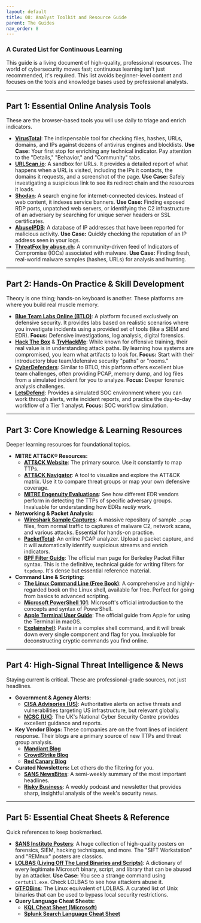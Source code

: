 ```yaml
---
layout: default
title: 08: Analyst Toolkit and Resource Guide
parent: The Guides
nav_order: 8
---
```


### A Curated List for Continuous Learning

This guide is a living document of high-quality, professional resources. The world of cybersecurity moves fast; continuous learning isn't just recommended, it's required. This list avoids beginner-level content and focuses on the tools and knowledge bases used by professional analysts.

---

## Part 1: Essential Online Analysis Tools

These are the browser-based tools you will use daily to triage and enrich indicators.

- **[VirusTotal](https://www.virustotal.com/)**: The indispensable tool for checking files, hashes, URLs, domains, and IPs against dozens of antivirus engines and blocklists. **Use Case:** Your first stop for enriching any technical indicator. Pay attention to the "Details," "Behavior," and "Community" tabs.
- **[URLScan.io](https://urlscan.io/)**: A sandbox for URLs. It provides a detailed report of what happens when a URL is visited, including the IPs it contacts, the domains it requests, and a screenshot of the page. **Use Case:** Safely investigating a suspicious link to see its redirect chain and the resources it loads.
- **[Shodan](https://www.shodan.io/)**: A search engine for internet-connected devices. Instead of web content, it indexes service banners. **Use Case:** Finding exposed RDP ports, unpatched web servers, or identifying the C2 infrastructure of an adversary by searching for unique server headers or SSL certificates.
- **[AbuseIPDB](https://www.abuseipdb.com/)**: A database of IP addresses that have been reported for malicious activity. **Use Case:** Quickly checking the reputation of an IP address seen in your logs.
- **[ThreatFox by abuse.ch](https://threatfox.abuse.ch/browse/)**: A community-driven feed of Indicators of Compromise (IOCs) associated with malware. **Use Case:** Finding fresh, real-world malware samples (hashes, URLs) for analysis and hunting.

---

## Part 2: Hands-On Practice & Skill Development

Theory is one thing; hands-on keyboard is another. These platforms are where you build real muscle memory.

- **[Blue Team Labs Online (BTLO)](https://blueteamlabs.online/)**: A platform focused exclusively on defensive security. It provides labs based on realistic scenarios where you investigate incidents using a provided set of tools (like a SIEM and EDR). **Focus:** Defensive investigations, log analysis, digital forensics.
- **[Hack The Box](https://www.hackthebox.com/)** & **[TryHackMe](https://tryhackme.com/)**: While known for offensive training, their real value is in understanding attack paths. By learning how systems are compromised, you learn what artifacts to look for. **Focus:** Start with their introductory blue team/defensive security "paths" or "rooms."
- **[CyberDefenders](https://cyberdefenders.org/)**: Similar to BTLO, this platform offers excellent blue team challenges, often providing PCAP, memory dump, and log files from a simulated incident for you to analyze. **Focus:** Deeper forensic analysis challenges.
- **[LetsDefend](https://letsdefend.io/)**: Provides a simulated SOC environment where you can work through alerts, write incident reports, and practice the day-to-day workflow of a Tier 1 analyst. **Focus:** SOC workflow simulation.

---

## Part 3: Core Knowledge & Learning Resources

Deeper learning resources for foundational topics.

- **MITRE ATT&CK® Resources:**
  - **[ATT&CK Website](https://attack.mitre.org/)**: The primary source. Use it constantly to map TTPs.
  - **[ATT&CK Navigator](https://mitre-attack.github.io/attack-navigator/)**: A tool to visualize and explore the ATT&CK matrix. Use it to compare threat groups or map your own defensive coverage.
  - **[MITRE Engenuity Evaluations](https://attackevals.mitre-engenuity.org/)**: See how different EDR vendors perform in detecting the TTPs of specific adversary groups. Invaluable for understanding how EDRs _really_ work.
- **Networking & Packet Analysis:**
  - **[Wireshark Sample Captures](https://wiki.wireshark.org/SampleCaptures)**: A massive repository of sample `.pcap` files, from normal traffic to captures of malware C2, network scans, and various attacks. Essential for hands-on practice.
  - **[PacketTotal](https://packettotal.com/)**: An online PCAP analyzer. Upload a packet capture, and it will automatically identify suspicious streams and enrich indicators.
  - **[BPF Filter Guide](https://www.tcpdump.org/manpages/pcap-filter.7.html)**: The official man page for Berkeley Packet Filter syntax. This is the definitive, technical guide for writing filters for `tcpdump`. It's dense but essential reference material.
- **Command Line & Scripting:**
  - **[The Linux Command Line (Free Book)](https://linuxcommand.org/tlcl.php)**: A comprehensive and highly-regarded book on the Linux shell, available for free. Perfect for going from basics to advanced scripting.
  - **[Microsoft PowerShell 101](https://learn.microsoft.com/en-us/powershell/scripting/learn/ps101/00-introduction?view=powershell-7.4)**: Microsoft's official introduction to the concepts and syntax of PowerShell.
  - **[Apple Terminal User Guide](https://support.apple.com/guide/terminal/welcome/mac)**: The official guide from Apple for using the Terminal in macOS.
  - **[Explainshell](https://explainshell.com/)**: Paste in a complex shell command, and it will break down every single component and flag for you. Invaluable for deconstructing cryptic commands you find online.

---

## Part 4: High-Signal Threat Intelligence & News

Staying current is critical. These are professional-grade sources, not just headlines.

- **Government & Agency Alerts:**
  - **[CISA Advisories (US)](https://www.cisa.gov/news-events/cybersecurity-advisories)**: Authoritative alerts on active threats and vulnerabilities targeting US infrastructure, but relevant globally.
  - **[NCSC (UK)](https://www.ncsc.gov.uk/)**: The UK's National Cyber Security Centre provides excellent guidance and reports.
- **Key Vendor Blogs:** These companies are on the front lines of incident response. Their blogs are a primary source of new TTPs and threat group analysis.
  - **[Mandiant Blog](https://www.mandiant.com/resources/blog)**
  - **[CrowdStrike Blog](https://www.crowdstrike.com/blog/)**
  - **[Red Canary Blog](https://redcanary.com/blog/)**
- **Curated Newsletters:** Let others do the filtering for you.
  - **[SANS NewsBites](https://www.sans.org/newsletters/newsbites/)**: A semi-weekly summary of the most important headlines.
  - **[Risky Business](https://risky.biz/)**: A weekly podcast and newsletter that provides sharp, insightful analysis of the week's security news.

---

## Part 5: Essential Cheat Sheets & Reference

Quick references to keep bookmarked.

- **[SANS Institute Posters](https://www.sans.org/posters/)**: A huge collection of high-quality posters on forensics, SIEM, hacking techniques, and more. The "SIFT Workstation" and "REMnux" posters are classics.
- **[LOLBAS (Living Off The Land Binaries and Scripts)](https://lolbas-project.github.io/)**: A dictionary of every legitimate Microsoft binary, script, and library that can be abused by an attacker. **Use Case:** You see a strange command using `certutil.exe`. Check LOLBAS to see how attackers abuse it.
- **[GTFOBins](https://gtfobins.github.io/)**: The Linux equivalent of LOLBAS. A curated list of Unix binaries that can be used to bypass local security restrictions.
- **Query Language Cheat Sheets:**
  - **[KQL Cheat Sheet (Microsoft)](https://learn.microsoft.com/en-us/azure/data-explorer/kql-quick-reference)**
  - **[Splunk Search Language Cheat Sheet](https://www.splunk.com/pdfs/solution-guides/splunk-quick-reference-guide.pdf)**
